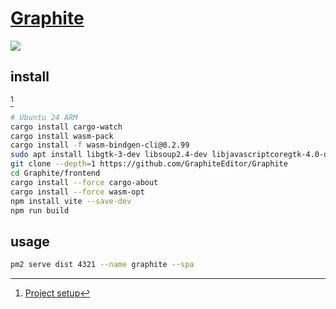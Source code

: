 # [Graphite](https://github.com/GraphiteEditor/Graphite)

![](https://img.shields.io/github/license/GraphiteEditor/Graphite)

## install

[^1]

```sh
# Ubuntu 24 ARM
cargo install cargo-watch
cargo install wasm-pack
cargo install -f wasm-bindgen-cli@0.2.99
sudo apt install libgtk-3-dev libsoup2.4-dev libjavascriptcoregtk-4.0-dev libwebkit2gtk-4.0-dev
git clone --depth=1 https://github.com/GraphiteEditor/Graphite
cd Graphite/frontend
cargo install --force cargo-about
cargo install --force wasm-opt
npm install vite --save-dev
npm run build
```

## usage

```sh
pm2 serve dist 4321 --name graphite --spa
```

[^1]: [Project setup](https://graphite.rs/volunteer/guide/project-setup/)

